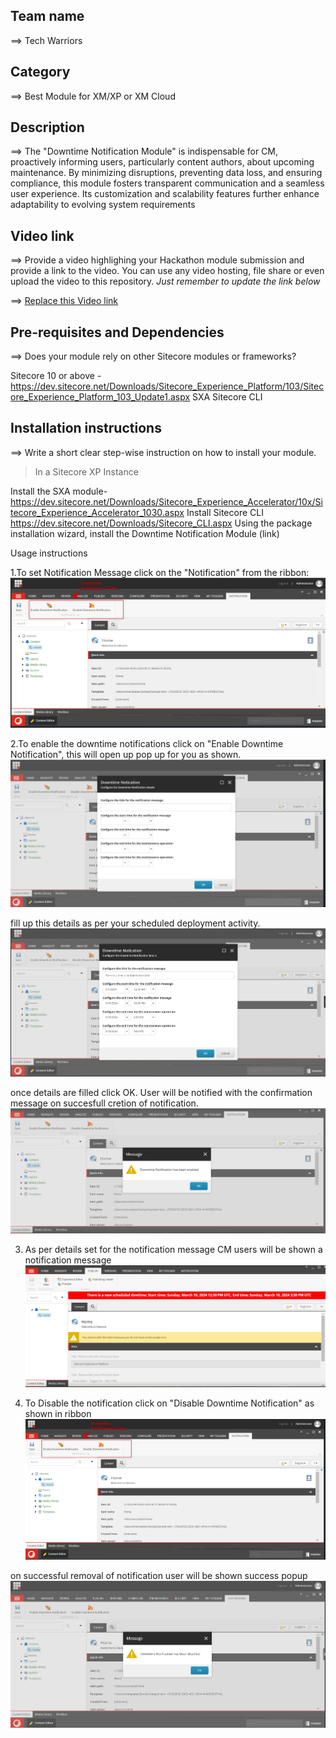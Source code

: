 ## Team name

⟹ Tech Warriors

## Category

⟹ Best Module for XM/XP or XM Cloud

## Description

⟹ The "Downtime Notification Module" is indispensable for CM, proactively informing users, particularly content authors, about upcoming maintenance. By minimizing disruptions, preventing data loss, and ensuring compliance, this module fosters transparent communication and a seamless user experience. Its customization and scalability features further enhance adaptability to evolving system requirements

## Video link

⟹ Provide a video highlighing your Hackathon module submission and provide a link to the video. You can use any video hosting, file share or even upload the video to this repository. _Just remember to update the link below_

⟹ [Replace this Video link](#video-link)

## Pre-requisites and Dependencies

⟹ Does your module rely on other Sitecore modules or frameworks?

Sitecore 10 or above -https://dev.sitecore.net/Downloads/Sitecore_Experience_Platform/103/Sitecore_Experience_Platform_103_Update1.aspx
SXA
Sitecore CLI

## Installation instructions

⟹ Write a short clear step-wise instruction on how to install your module.

> In a Sitecore XP Instance

Install the SXA module-https://dev.sitecore.net/Downloads/Sitecore_Experience_Accelerator/10x/Sitecore_Experience_Accelerator_1030.aspx
Install Sitecore CLI https://dev.sitecore.net/Downloads/Sitecore_CLI.aspx
Using the package installation wizard, install the Downtime Notification Module (link)

Usage instructions

1.To set Notification Message click on the "Notification" from the ribbon:
![alt text](image-2.png)

2.To enable the downtime notifications click on "Enable Downtime Notification", this will open up pop up for you as shown.
![alt text](image-3.png)

fill up this details as per your scheduled deployment activity.
![alt text](image-6.png)

once details are filled click OK. User will be notified with the confirmation message on succesfull cretion of notification.
![alt text](image-7.png)

3. As per details set for the notification message CM users will be shown a notification message
   ![alt text](image-4.png)

4. To Disable the notification click on "Disable Downtime Notification" as shown in ribbon
   ![alt text](image-5.png)

on successful removal of notification user will be shown success popup
![alt text](image-8.png)
